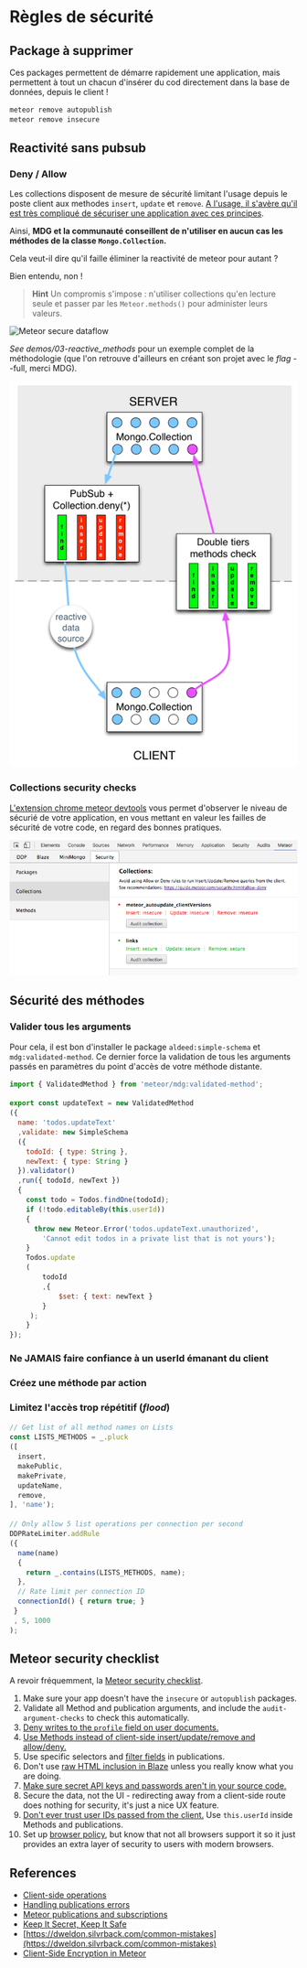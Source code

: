 # Règles de sécurité

## Package à supprimer

Ces packages permettent de démarre rapidement une application, mais permettent à tout un chacun d'insérer du cod directement dans la base de données, depuis le client !

```sh
meteor remove autopublish
meteor remove insecure
```

## Reactivité sans pubsub

### Deny / Allow

Les collections disposent de mesure de sécurité limitant l'usage depuis le poste client aux methodes `insert`, `update` et `remove`.
[A l'usage, il s'avère qu'il est très compliqué de sécuriser une application avec ces principes](https://www.discovermeteor.com/blog/allow-deny-challenge-results/).

Ainsi, **MDG et la communauté conseillent de n'utiliser en aucun cas les méthodes de la classe `Mongo.Collection`.**

Cela veut-il dire qu'il faille éliminer la reactivité de meteor pour autant ?

Bien entendu, non !

> **Hint** Un compromis s'impose : n'utiliser collections qu'en lecture seule et passer par les `Meteor.methods()` pour administer leurs valeurs.

![Meteor secure dataflow](../img/secure_meteor_dataflow.png)

_See demos/03-reactive_methods_ pour un exemple complet de la méthodologie (que l'on retrouve d'ailleurs en créant son projet avec le _flag_ --full, merci MDG).

![Security dataflow](../images/secure_meteor_dataflow.png)

### Collections security checks

[L'extension chrome meteor devtools](https://github.com/bakery/meteor-devtools) vous  permet d'observer le niveau de sécurié de votre application, en vous mettant en valeur les failles de sécurité de votre code, en regard des bonnes pratiques.

![chrome devtools](../images/chrome_devtools.png)


## Sécurité des méthodes

### Valider tous les arguments

Pour cela, il est bon d'installer le package `aldeed:simple-schema` et `mdg:validated-method`. Ce dernier force la validation de tous les arguments passés en paramètres du point d'accès de votre méthode distante.

```js
import { ValidatedMethod } from 'meteor/mdg:validated-method';

export const updateText = new ValidatedMethod
({
  name: 'todos.updateText'
  ,validate: new SimpleSchema
  ({
    todoId: { type: String },
    newText: { type: String }
  }).validator()
  ,run({ todoId, newText })
  {
    const todo = Todos.findOne(todoId);
    if (!todo.editableBy(this.userId))
    {
      throw new Meteor.Error('todos.updateText.unauthorized',
        'Cannot edit todos in a private list that is not yours');
    }
    Todos.update
    (
    	todoId
    	,{
      		$set: { text: newText }
		}
	 );
	}
});
```

### Ne JAMAIS faire confiance à un userId émanant du client

### Créez une méthode par action

### Limitez l'accès trop répétitif (_flood_)

```js
// Get list of all method names on Lists
const LISTS_METHODS = _.pluck
([
  insert,
  makePublic,
  makePrivate,
  updateName,
  remove,
], 'name');

// Only allow 5 list operations per connection per second
DDPRateLimiter.addRule
({
  name(name)
  {
    return _.contains(LISTS_METHODS, name);
  },
  // Rate limit per connection ID
  connectionId() { return true; }
 }
 , 5, 1000
);
```


## Meteor security checklist

A revoir fréquemment, la [Meteor security checklist](https://guide.meteor.com/security.html#checklist).

1. Make sure your app doesn't have the `insecure` or `autopublish` packages.
1. Validate all Method and publication arguments, and include the `audit-argument-checks` to check this automatically.
1. [Deny writes to the `profile` field on user documents.](accounts.html#dont-use-profile)
1. [Use Methods instead of client-side insert/update/remove and allow/deny.](security.html#allow-deny)
1. Use specific selectors and [filter fields](http://guide.meteor.com/security.html#fields) in publications.
1. Don't use [raw HTML inclusion in Blaze](blaze.html#rendering-html) unless you really know what you are doing.
1. [Make sure secret API keys and passwords aren't in your source code.](security.html#api-keys)
1. Secure the data, not the UI - redirecting away from a client-side route does nothing for security, it's just a nice UX feature.
1. [Don't ever trust user IDs passed from the client.](http://guide.meteor.com/security.html#user-id-client) Use `this.userId` inside Methods and publications.
1. Set up [browser policy](https://atmospherejs.com/meteor/browser-policy), but know that not all browsers support it so it just provides an extra layer of security to users with modern browsers.


## References

- [Client-side operations](https://www.discovermeteor.com/blog/meteor-methods-client-side-operations/)
- [Handling publications errors](https://meteoruniversity.org/handling-publication-errors/)
- [Meteor publications and subscriptions](https://codebrahma.com/meteor-publications-and-subscriptions/)
- [Keep It Secret, Keep It Safe](http://www.east5th.co/blog/2015/05/25/keep-it-secret-keep-it-safe/)
- [https://dweldon.silvrback.com/common-mistakes](https://dweldon.silvrback.com/common-mistakes)
- [Client-Side Encryption in Meteor](https://medium.com/@PhilippSpo/client-side-encryption-in-meteor-3ae982e557a8#.svlqn2yx1)
